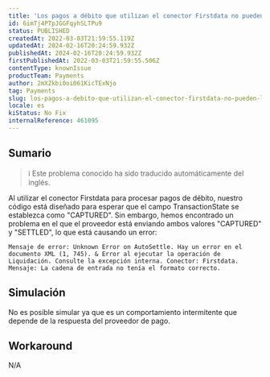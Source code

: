 ```yaml
---
title: 'Los pagos a débito que utilizan el conector Firstdata no pueden liquidarse debido a un error en el campo TransactionState'
id: 6imTj4PTpJGGFqyhSLTPu9
status: PUBLISHED
createdAt: 2022-03-03T21:59:55.119Z
updatedAt: 2024-02-16T20:24:59.932Z
publishedAt: 2024-02-16T20:24:59.932Z
firstPublishedAt: 2022-03-03T21:59:55.506Z
contentType: knownIssue
productTeam: Payments
author: 2mXZkbi0oi061KicTExNjo
tag: Payments
slug: los-pagos-a-debito-que-utilizan-el-conector-firstdata-no-pueden-liquidarse-debido-a-un-error-en-el-campo-transactionstate
locale: es
kiStatus: No Fix
internalReference: 461095
---
```


## Sumario

>ℹ️ Este problema conocido ha sido traducido automáticamente del inglés.


Al utilizar el conector Firstdata para procesar pagos de débito, nuestro código está diseñado para esperar que el campo TransactionState se establezca como "CAPTURED". Sin embargo, hemos encontrado un problema en el que el proveedor está enviando ambos valores "CAPTURED" y "SETTLED", lo que está causando un error:


    Mensaje de error: Unknown Error on AutoSettle. Hay un error en el documento XML (1, 745). & Error al ejecutar la operación de Liquidación. Consulte la excepción interna. Conector: Firstdata. Mensaje: La cadena de entrada no tenía el formato correcto.



##

## Simulación


No es posible simular ya que es un comportamiento intermitente que depende de la respuesta del proveedor de pago.



## Workaround


N/A





